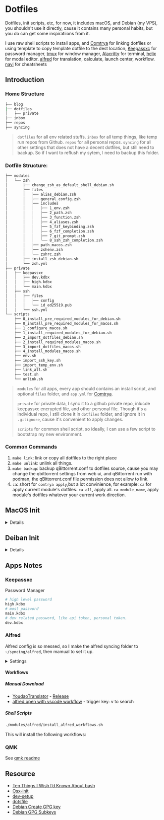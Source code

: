 # Dotfiles

Dotfiles, init scripts, etc, for now, it includes macOS, and Debian (my VPS), you shouldn't use it directly, cause it contains many personal habits, but you do can get some inspiratiions from it.


I use raw shell scripts to install apps, and [Comtrya](https://github.com/comtrya/comtrya) for linking dotfiles or using template to copy template dotfile to the dest location, 
[Keepassxc](https://github.com/keepassxreboot/keepassxc) for password manager, 
[tmux](https://github.com/tmux/tmux) for window manager,
[Alacritty](https://github.com/alacritty/alacritty) for terminal,
[helix](https://github.com/helix-editor/helix) for modal editor.
[alfred](https://www.alfredapp.com/) for translation, calculate, launch center, workflow.
[navi](https://github.com/denisidoro/navi) for cheatsheets

## Introduction

### Home Structure

```bash
├── blog
|── dotfiles
│   ├── private
├── inbox
├── repos
├── syncing

```

> `dotfiles` for all env related stuffs.
> `inbox` for all temp things, like temp run repos from Github.
> `repos` for all personal repos.
> `syncing` for all other settings that does not have a decent dotfiles, but still need to backup. So if I want to reflush my sytem, I need to backup this folder.


### Dotfile Structure:

```bash
├── modules
│   └── zsh
│       ├── change_zsh_as_default_shell_debian.sh
│       ├── files
│       │   ├── alias_debian.zsh
│       │   ├── general_config.zsh
│       │   ├── includes
│       │   │   ├── 1_env.zsh
│       │   │   ├── 2_path.zsh
│       │   │   ├── 3_function.zsh
│       │   │   ├── 4_aliases.zsh
│       │   │   ├── 5_fzf_keybinding.zsh
│       │   │   ├── 6_fzf_completion.zsh
│       │   │   ├── 7_git_prompt.zsh
│       │   │   └── 8_ssh_zsh_completion.zsh
│       │   ├── path_macos.zsh
│       │   ├── zshenv.zsh
│       │   └── zshrc.zsh
│       ├── install_zsh_debian.sh
│       └── zsh.yml
├── private
│   ├── keepassxc
│   │   ├── dev.kdbx
│   │   ├── high.kdbx
│   │   └── main.kdbx
│   ├── ssh
│   │   ├── files
│   │   │   ├── config
│   │   │   └── id_ed25519.pub
│   │   └── ssh.yml
└── scripts
    ├── 0_install_pre_required_modules_for_debian.sh
    ├── 0_install_pre_required_modules_for_macos.sh
    ├── 1_configure_macos.sh
    ├── 1_install_required_modules_for_debian.sh
    ├── 2_import_dotfiles_debian.sh
    ├── 2_install_required_modules_macos.sh
    ├── 3_import_dotfiles_macos.sh
    ├── 4_install_modules_macos.sh
    ├── env.sh
    ├── import_ssh_key.sh
    ├── import_temp_env.sh
    ├── link_all.sh
    ├── test.sh
    └── unlink.sh
```

> `modules` for all apps, every app should contains an install script, and optional `files` folder, and `app.yml` for [Comtrya](https://github.com/comtrya/comtrya).
>
> `private` for private data, I sync it to a github private repo, inlucde keepassxc encrypted file, and other personal file.
> Though it's a individual repo, I still clone it in `dotfiles` folder, and ignore it in `.gitignore`, cause it's convenient to apply changes.
>
> `scripts` for common shell script, so ideally, I can use a few script to bootstrap my new environment. 

### Common Commands

1. `make link`: link or copy all dotfiles to the right place
2. `make unlink`: unlink all things.
3. `make backup`: backup qBittorrent.conf to dotfiles source, cause you may change the qbittorrent settings from web ui, and qBittorrent run with podman, the qBittorrent.conf file permission does not allow to link. 
4. `ca`: short for `comtrya apply`,but a lot convinience, for example: `ca` for apply current module's dotfiles. `ca all`, apply all. `ca module_name`, apply module's dotfiles whatever your current work direction. 


## MacOS Init

<details>
<summary>Details</summary>



### 0. Clone dotfiles repo and private dotfiles repo

> first we will use the git https url, then we settle sshkey down, we'll change it to ssh url. 

```bash
git clone https://github.com/theowenyoung/dotfiles.git ~/dotfiles
```

Then, clone the private repo, should get [github personal_token](https://github.com/settings/tokens) first, private will be placed in `~/dotfiles`, considered more convinient.

```bash
git clone https://theowenyoung:<token>@github.com/theowenyoung/private.git ~/dotfiles/private
```

### 1. Install pre-required modules

```bash
./scripts/0_install_pre_required_modules_for_macos.sh
```

### 2. Config macos


```bash
./scripts/1_configure_macos.sh
```


### 3. Install required apps

```bash
./scripts/2_install_required_modules_macos.sh
``` 


### 4. Import Dotfiles


```bash
./scripts/3_import_dotfiles_macos.sh
source ~/.zshrc
```


### 5. Install Apps


```bash
cd ~/dotfiles
./scripts/4_install_modules_macos.sh
```

### 6. Resort pre-installed Apps

Move Terminal, Activity Monitor, Quick Time Player to the top. Move anything that Don't need to the Other Folder.

### 7. Add Input Source if needed

Settings -> Keyboard -> Input Sources

### 8. Addition settings

Settings -> Keyboard -> Shortcuts

```bash
open alacritty.app -> hyper+a
open keepassxc -> hyper+p
open mail -> hyper+m
open edge -> hyper+e
open system preferences -> hyper+s
open vscode -> hyper+v
```


</details>




## Deiban Init


<details>

<summary>Details</summary>

ssh to the machine(force use password, consider it's a new machine):

```bash
ssh -o PreferredAuthentications=password -o PubkeyAuthentication=no root@ip
```

### 0. Install Pre Required Modules

```bash
bash <(wget -qO- https://raw.githubusercontent.com/theowenyoung/dotfiles/main/scripts/0-install-pre-required-modules-for-debian.sh
```

> This will install keepassxc,git,zsh,curl,build-essential,rust,cargo,comtrya
> and create normal user `green`



Now you should be in zsh 

### 1. Optional: Give normal user NO-PASSWORD permission (so run sudo won't need password)

```bash
sudo visudo
``` 

```bash
green ALL=(ALL) NOPASSWD:ALL
```



### 2. Clone dotfiles repo and private dotfiles repo

> first we will use the git https url, then we settle sshkey down, we'll change it to ssh url. 

```bash
git clone https://github.com/theowenyoung/dotfiles.git ~/dotfiles
```

Then, clone the private repo, should get [github personal_token](https://github.com/settings/tokens) first, private will be placed in `~/dotfiles`, considered more convinient.

```bash
git clone https://theowenyoung:<token>@github.com/theowenyoung/private.git ~/dotfiles/private
```

### 3. Install Apps


```bash
cd ~/dotfiles
./scripts/1_install_modules_for_debian.sh
```


### 4. Link and Copy dotfiles to the right places


```bash
cd ~/dotfiles
make link
source ~/.zshrc
```

</details>



## Apps Notes

### Keepassxc

Password Manager

```zsh
# high level password
high.kdbx
# most password
main.kdbx
# dev related password, like api token, personal token.
dev.kdbx 
```


### Alfred 

Alfred config is so messed, so I make the alfred syncing folder to `~/syncing/alfred`, then mamual to set it up.

<details>
<summary>Settings</summary>

Hot Key: <cmd><space>
Disable system Hot Key: Spotlight Hot Key, in Keyboard shortcut settings.

</details>




#### Workflows

##### Manual Download

- [YoudaoTranslator](https://github.com/wensonsmith/YoudaoTranslator) - [Release](https://github.com/wensonsmith/YoudaoTranslator/releases)
- [alfred open with vscode workflow](https://github.com/alexchantastic/alfred-open-with-vscode-workflow) - trigger key: v to search

##### Shell Scripts

```bash
./modules/alfred/install_alfred_workflows.sh
```

This will install the following workflows:



### QMK

See [qmk readme](./modules/qmk/readme.md)

## Resource

- [Ten Things I Wish I’d Known About bash](https://zwischenzugs.com/2018/01/06/ten-things-i-wish-id-known-about-bash/)
- [Osx-init](https://github.com/why-jay/osx-init)
- [dev-setup](https://github.com/donnemartin/dev-setup)
- [dotsfile](https://github.com/mathiasbynens/dotfiles/tree/master)
- [Debian Create GPG key](https://keyring.debian.org/creating-key.html)
- [Debian GPG Subkeys](https://wiki.debian.org/Subkeys?action=show&redirect=subkeys)
